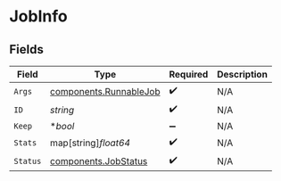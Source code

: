 # JobInfo


## Fields

| Field                                                            | Type                                                             | Required                                                         | Description                                                      |
| ---------------------------------------------------------------- | ---------------------------------------------------------------- | ---------------------------------------------------------------- | ---------------------------------------------------------------- |
| `Args`                                                           | [components.RunnableJob](../../models/components/runnablejob.md) | :heavy_check_mark:                                               | N/A                                                              |
| `ID`                                                             | *string*                                                         | :heavy_check_mark:                                               | N/A                                                              |
| `Keep`                                                           | **bool*                                                          | :heavy_minus_sign:                                               | N/A                                                              |
| `Stats`                                                          | map[string]*float64*                                             | :heavy_check_mark:                                               | N/A                                                              |
| `Status`                                                         | [components.JobStatus](../../models/components/jobstatus.md)     | :heavy_check_mark:                                               | N/A                                                              |